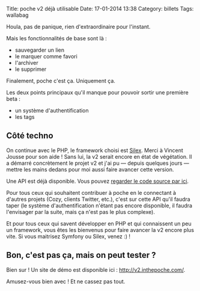 Title: poche v2 déjà utilisable
Date: 17-01-2014 13:38
Category: billets
Tags: wallabag

Houla, pas de panique, rien d'extraordinaire pour l'instant.

Mais les fonctionnalités de base sont là :

* sauvegarder un lien
* le marquer comme favori
* l'archiver
* le supprimer

Finalement, poche c'est ça. Uniquement ça.

Les deux points principaux qu'il manque pour pouvoir sortir une première beta :

* un système d'authentification
* les tags

## Côté techno

On continue avec le PHP, le framework choisi est [Silex](http://silex.sensiolabs.org/). Merci à Vincent Jousse pour son aide ! Sans lui, la v2 serait encore en état de végétation. Il a démarré concrètement le projet v2 et j'ai pu — depuis quelques jours — mettre les mains dedans pour moi aussi faire avancer cette version.

Une API est déjà disponible. Vous pouvez [regarder le code source par ici](https://github.com/wallabag/wallabag).

Pour tous ceux qui souhaitent contribuer à poche en le connectant à d'autres projets (Cozy, clients Twitter, etc.), c'est sur cette API qu'il faudra taper (le système d'authentification n'étant pas encore disponible, il faudra l'envisager par la suite, mais ça n'est pas le plus complexe).

Et pour tous ceux qui savent développer en PHP et qui connaissent un peu un framework, vous êtes les bienvenus pour faire avancer la v2 encore plus vite. Si vous maitrisez Symfony ou Silex, venez :) !

## Bon, c'est pas ça, mais on peut tester ?

Bien sur ! Un site de démo est disponible ici : http://v2.inthepoche.com/.

Amusez-vous bien avec ! Et ne cassez pas tout.
